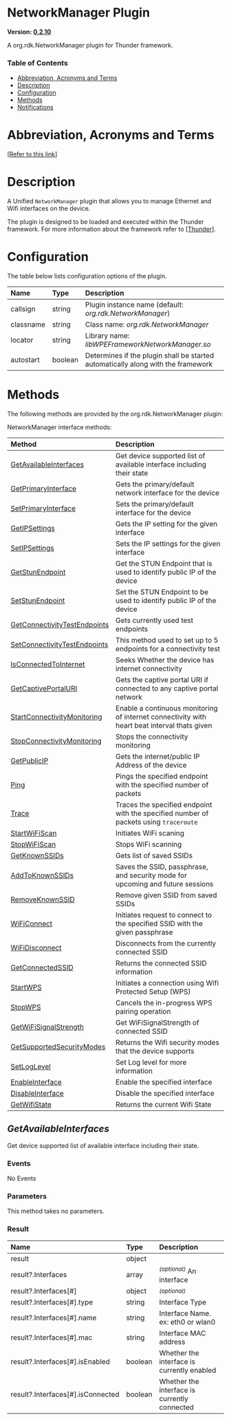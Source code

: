 <!-- Generated automatically, DO NOT EDIT! -->
<a name="NetworkManager_Plugin"></a>
# NetworkManager Plugin

**Version: [0.2.10](https://github.com/rdkcentral/rdkservices/blob/main/NetworkManager/CHANGELOG.md)**

A org.rdk.NetworkManager plugin for Thunder framework.

### Table of Contents

- [Abbreviation, Acronyms and Terms](#Abbreviation,_Acronyms_and_Terms)
- [Description](#Description)
- [Configuration](#Configuration)
- [Methods](#Methods)
- [Notifications](#Notifications)

<a name="Abbreviation,_Acronyms_and_Terms"></a>
# Abbreviation, Acronyms and Terms

[[Refer to this link](userguide/aat.md)]

<a name="Description"></a>
# Description

A Unified `NetworkManager` plugin that allows you to manage Ethernet and Wifi interfaces on the device.

The plugin is designed to be loaded and executed within the Thunder framework. For more information about the framework refer to [[Thunder](#Thunder)].

<a name="Configuration"></a>
# Configuration

The table below lists configuration options of the plugin.

| Name | Type | Description |
| :-------- | :-------- | :-------- |
| callsign | string | Plugin instance name (default: *org.rdk.NetworkManager*) |
| classname | string | Class name: *org.rdk.NetworkManager* |
| locator | string | Library name: *libWPEFrameworkNetworkManager.so* |
| autostart | boolean | Determines if the plugin shall be started automatically along with the framework |

<a name="Methods"></a>
# Methods

The following methods are provided by the org.rdk.NetworkManager plugin:

NetworkManager interface methods:

| Method | Description |
| :-------- | :-------- |
| [GetAvailableInterfaces](#GetAvailableInterfaces) | Get device supported list of available interface including their state |
| [GetPrimaryInterface](#GetPrimaryInterface) | Gets the primary/default network interface for the device |
| [SetPrimaryInterface](#SetPrimaryInterface) | Sets the primary/default interface for the device |
| [GetIPSettings](#GetIPSettings) | Gets the IP setting for the given interface |
| [SetIPSettings](#SetIPSettings) | Sets the IP settings for the given interface |
| [GetStunEndpoint](#GetStunEndpoint) | Get the STUN Endpoint that is used to identify public IP of the device |
| [SetStunEndpoint](#SetStunEndpoint) | Set the STUN Endpoint to be used to identify public IP of the device |
| [GetConnectivityTestEndpoints](#GetConnectivityTestEndpoints) | Gets currently used test endpoints |
| [SetConnectivityTestEndpoints](#SetConnectivityTestEndpoints) | This method used to set up to 5 endpoints for a connectivity test |
| [IsConnectedToInternet](#IsConnectedToInternet) | Seeks Whether the device has internet connectivity |
| [GetCaptivePortalURI](#GetCaptivePortalURI) | Gets the captive portal URI if connected to any captive portal network |
| [StartConnectivityMonitoring](#StartConnectivityMonitoring) | Enable a continuous monitoring of internet connectivity with heart beat interval thats given |
| [StopConnectivityMonitoring](#StopConnectivityMonitoring) | Stops the connectivity monitoring |
| [GetPublicIP](#GetPublicIP) | Gets the internet/public IP Address of the device |
| [Ping](#Ping) | Pings the specified endpoint with the specified number of packets |
| [Trace](#Trace) | Traces the specified endpoint with the specified number of packets using `traceroute` |
| [StartWiFiScan](#StartWiFiScan) | Initiates WiFi scaning |
| [StopWiFiScan](#StopWiFiScan) | Stops WiFi scanning |
| [GetKnownSSIDs](#GetKnownSSIDs) | Gets list of saved SSIDs |
| [AddToKnownSSIDs](#AddToKnownSSIDs) | Saves the SSID, passphrase, and security mode for upcoming and future sessions |
| [RemoveKnownSSID](#RemoveKnownSSID) | Remove given SSID from saved SSIDs |
| [WiFiConnect](#WiFiConnect) | Initiates request to connect to the specified SSID with the given passphrase |
| [WiFiDisconnect](#WiFiDisconnect) | Disconnects from the currently connected SSID |
| [GetConnectedSSID](#GetConnectedSSID) | Returns the connected SSID information |
| [StartWPS](#StartWPS) | Initiates a connection using Wifi Protected Setup (WPS) |
| [StopWPS](#StopWPS) | Cancels the in-progress WPS pairing operation |
| [GetWiFiSignalStrength](#GetWiFiSignalStrength) | Get WiFiSignalStrength of connected SSID |
| [GetSupportedSecurityModes](#GetSupportedSecurityModes) | Returns the Wifi security modes that the device supports |
| [SetLogLevel](#SetLogLevel) | Set Log level for more information |
| [EnableInterface](#EnableInterface) | Enable the specified interface |
| [DisableInterface](#DisableInterface) | Disable the specified interface |
| [GetWifiState](#GetWifiState) | Returns the current Wifi State |


<a name="GetAvailableInterfaces"></a>
## *GetAvailableInterfaces*

Get device supported list of available interface including their state.

### Events

No Events

### Parameters

This method takes no parameters.

### Result

| Name | Type | Description |
| :-------- | :-------- | :-------- |
| result | object |  |
| result?.Interfaces | array | <sup>*(optional)*</sup> An interface |
| result?.Interfaces[#] | object | <sup>*(optional)*</sup>  |
| result?.Interfaces[#].type | string | Interface  Type |
| result?.Interfaces[#].name | string | Interface Name. ex: eth0 or wlan0 |
| result?.Interfaces[#].mac | string | Interface MAC address |
| result?.Interfaces[#].isEnabled | boolean | Whether the interface is currently enabled |
| result?.Interfaces[#].isConnected | boolean | Whether the interface is currently connected |
